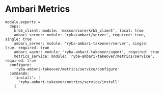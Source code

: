 
# Ambari Metrics

    module.exports =
      deps:
        krb5_client: module: 'masson/core/krb5_client', local: true
        ambari_server: module: 'ryba/ambari/server', required: true, single: true
        ambari_server: module: 'ryba-ambari-takeover/server', single: true, required: true
        ambari_agent: module: 'ryba-ambari-takeover/agent', required: true
        metrics_service: module: 'ryba-ambari-takeover/metrics/service', required: true
      configure:
        'ryba-ambari-takeover/metrics/service/configure'
      commands:
        'install': [
          'ryba-ambari-takeover/metrics/service/install'
        ]

[Ambari-server]: http://ambari.apache.org
